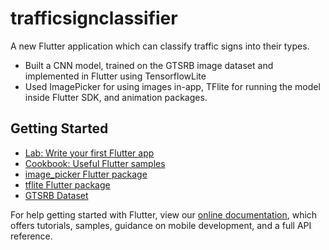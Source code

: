 # trafficsignclassifier

A new Flutter application which can classify traffic signs into their types. 
- Built a CNN model, trained on the GTSRB image dataset and implemented in Flutter using TensorflowLite
- Used ImagePicker for using images in-app, TFlite for running the model inside Flutter SDK, and animation packages.

## Getting Started

- [Lab: Write your first Flutter app](https://flutter.dev/docs/get-started/codelab)
- [Cookbook: Useful Flutter samples](https://flutter.dev/docs/cookbook)
- [image_picker Flutter package](https://pub.dev/packages/image_picker)
- [tflite Flutter package](https://pub.dev/packages/tflite)
- [GTSRB Dataset](https://www.kaggle.com/meowmeowmeowmeowmeow/gtsrb-german-traffic-sign/kernels)

For help getting started with Flutter, view our
[online documentation](https://flutter.dev/docs), which offers tutorials,
samples, guidance on mobile development, and a full API reference.
